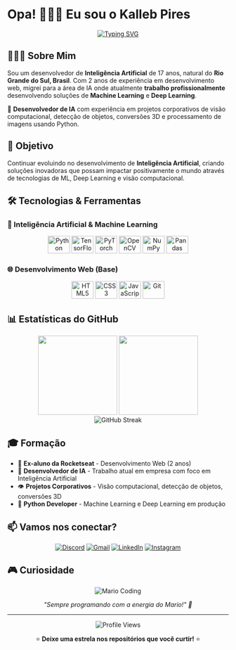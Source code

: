 # Opa! 🙋🏽‍♂️ Eu sou o Kalleb Pires

<div align="center">
  
  [![Typing SVG](https://readme-typing-svg.herokuapp.com/?color=00bfbf&size=35&center=true&vCenter=true&width=1000&lines=Kalleb+Pires+-+AI+Developer;Machine+Learning+%26+Deep+Learning;Computer+Vision+%26+Neural+Networks;Python+Developer+in+Production)](https://git.io/typing-svg)
  
</div>

## 👨🏽‍💻 Sobre Mim

Sou um desenvolvedor de **Inteligência Artificial** de 17 anos, natural do **Rio Grande do Sul, Brasil**. Com 2 anos de experiência em desenvolvimento web, migrei para a área de IA onde atualmente **trabalho profissionalmente** desenvolvendo soluções de **Machine Learning** e **Deep Learning**.

🤖 **Desenvolvedor de IA** com experiência em projetos corporativos de visão computacional, detecção de objetos, conversões 3D e processamento de imagens usando Python.

## 🎯 Objetivo

Continuar evoluindo no desenvolvimento de **Inteligência Artificial**, criando soluções inovadoras que possam impactar positivamente o mundo através de tecnologias de ML, Deep Learning e visão computacional.

## 🛠️ Tecnologias & Ferramentas

### 🤖 Inteligência Artificial & Machine Learning
<div align="center">
  
  <img alt="Python" height="40" width="50" src="https://cdn.jsdelivr.net/gh/devicons/devicon@latest/icons/python/python-original.svg">
  <img alt="TensorFlow" height="40" width="50" src="https://cdn.jsdelivr.net/gh/devicons/devicon@latest/icons/tensorflow/tensorflow-original.svg">
  <img alt="PyTorch" height="40" width="50" src="https://cdn.jsdelivr.net/gh/devicons/devicon@latest/icons/pytorch/pytorch-original.svg">
  <img alt="OpenCV" height="40" width="50" src="https://cdn.jsdelivr.net/gh/devicons/devicon@latest/icons/opencv/opencv-original.svg">
  <img alt="NumPy" height="40" width="50" src="https://cdn.jsdelivr.net/gh/devicons/devicon@latest/icons/numpy/numpy-original.svg">
  <img alt="Pandas" height="40" width="50" src="https://cdn.jsdelivr.net/gh/devicons/devicon@latest/icons/pandas/pandas-original.svg">
  
</div>

### 🌐 Desenvolvimento Web (Base)
<div align="center">
  
  <img alt="HTML5" height="40" width="50" src="https://cdn.jsdelivr.net/gh/devicons/devicon@latest/icons/html5/html5-original.svg">
  <img alt="CSS3" height="40" width="50" src="https://cdn.jsdelivr.net/gh/devicons/devicon@latest/icons/css3/css3-original.svg">
  <img alt="JavaScript" height="40" width="50" src="https://cdn.jsdelivr.net/gh/devicons/devicon@latest/icons/javascript/javascript-original.svg">
  <img alt="Git" height="40" width="50" src="https://cdn.jsdelivr.net/gh/devicons/devicon@latest/icons/git/git-original.svg">
  
</div>

## 📊 Estatísticas do GitHub

<div align="center">
  <img height="180em" src="https://github-readme-stats.vercel.app/api?username=KallebPires&show_icons=true&theme=tokyonight&include_all_commits=true&count_private=true&hide_border=true"/>
  <img height="180em" src="https://github-readme-stats.vercel.app/api/top-langs/?username=KallebPires&layout=compact&langs_count=7&theme=tokyonight&hide_border=true"/>
</div>

<div align="center">
  <img src="https://github-readme-streak-stats.herokuapp.com/?user=KallebPires&theme=tokyonight&hide_border=true" alt="GitHub Streak" />
</div>

## 🎓 Formação

- 🚀 **Ex-aluno da Rocketseat** - Desenvolvimento Web (2 anos)
- 🤖 **Desenvolvedor de IA** - Trabalho atual em empresa com foco em Inteligência Artificial
- 👁️ **Projetos Corporativos** - Visão computacional, detecção de objetos, conversões 3D
- 🐍 **Python Developer** - Machine Learning e Deep Learning em produção

## 📫 Vamos nos conectar?

<div align="center">
  
  [![Discord](https://img.shields.io/badge/Discord-7289DA?style=for-the-badge&logo=discord&logoColor=white)](https://discord.gg/WTYZ3KV3zP)
  [![Gmail](https://img.shields.io/badge/Gmail-D14836?style=for-the-badge&logo=gmail&logoColor=white)](mailto:kpiresdev@gmail.com)
  [![LinkedIn](https://img.shields.io/badge/LinkedIn-0077B5?style=for-the-badge&logo=linkedin&logoColor=white)](https://www.linkedin.com/in/kalleb-pires-6ab644258)
  [![Instagram](https://img.shields.io/badge/Instagram-E4405F?style=for-the-badge&logo=instagram&logoColor=white)](https://www.instagram.com/_kallebpires/)
  
</div>

## 🎮 Curiosidade

<div align="center">
  
  ![Mario Coding](https://i.imgur.com/1ZvVkDc.gif)
  
  *"Sempre programando com a energia do Mario!" 🍄*
  
</div>

---

<div align="center">
  
  ![Profile Views](https://profile-counter.glitch.me/KallebPires/count.svg)
  
  ⭐ **Deixe uma estrela nos repositórios que você curtir!** ⭐
  
</div>
